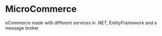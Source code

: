 # MicroCommerce
eCommerce made with different services in .NET, EntityFramework and a message broker
